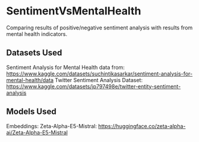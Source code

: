# SentimentVsMentalHealth

Comparing results of positive/negative sentiment analysis with results from mental health indicators.

## Datasets Used

Sentiment Analysis for Mental Health data from: https://www.kaggle.com/datasets/suchintikasarkar/sentiment-analysis-for-mental-health/data
Twitter Sentiment Analysis Dataset: https://www.kaggle.com/datasets/jp797498e/twitter-entity-sentiment-analysis

## Models Used

Embeddings: Zeta-Alpha-E5-Mistral: https://huggingface.co/zeta-alpha-ai/Zeta-Alpha-E5-Mistral
